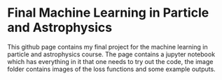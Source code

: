 # Final Machine Learning in Particle and Astrophysics

This github page contains my final project for the machine learning in particle and astrophysics course. 
The page contains a jupyter notebook which has everything in it that one needs to try out the code, the image folder contains images of the loss functions and some example outputs. 
